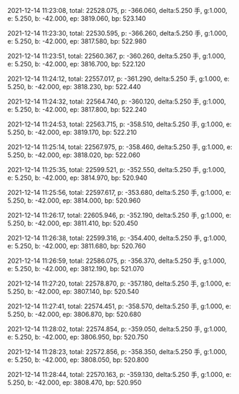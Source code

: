 2021-12-14 11:23:08, total: 22528.075, p: -366.060, delta:5.250 手, g:1.000, e: 5.250, b: -42.000, ep: 3819.060, bp: 523.140

2021-12-14 11:23:30, total: 22530.595, p: -366.260, delta:5.250 手, g:1.000, e: 5.250, b: -42.000, ep: 3817.580, bp: 522.980

2021-12-14 11:23:51, total: 22560.367, p: -360.260, delta:5.250 手, g:1.000, e: 5.250, b: -42.000, ep: 3816.700, bp: 522.120

2021-12-14 11:24:12, total: 22557.017, p: -361.290, delta:5.250 手, g:1.000, e: 5.250, b: -42.000, ep: 3818.230, bp: 522.440

2021-12-14 11:24:32, total: 22564.740, p: -360.120, delta:5.250 手, g:1.000, e: 5.250, b: -42.000, ep: 3817.800, bp: 522.240

2021-12-14 11:24:53, total: 22563.715, p: -358.510, delta:5.250 手, g:1.000, e: 5.250, b: -42.000, ep: 3819.170, bp: 522.210

2021-12-14 11:25:14, total: 22567.975, p: -358.460, delta:5.250 手, g:1.000, e: 5.250, b: -42.000, ep: 3818.020, bp: 522.060

2021-12-14 11:25:35, total: 22599.521, p: -352.550, delta:5.250 手, g:1.000, e: 5.250, b: -42.000, ep: 3814.970, bp: 520.940

2021-12-14 11:25:56, total: 22597.617, p: -353.680, delta:5.250 手, g:1.000, e: 5.250, b: -42.000, ep: 3814.000, bp: 520.960

2021-12-14 11:26:17, total: 22605.946, p: -352.190, delta:5.250 手, g:1.000, e: 5.250, b: -42.000, ep: 3811.410, bp: 520.450

2021-12-14 11:26:38, total: 22599.316, p: -354.400, delta:5.250 手, g:1.000, e: 5.250, b: -42.000, ep: 3811.680, bp: 520.760

2021-12-14 11:26:59, total: 22586.075, p: -356.370, delta:5.250 手, g:1.000, e: 5.250, b: -42.000, ep: 3812.190, bp: 521.070

2021-12-14 11:27:20, total: 22578.870, p: -357.180, delta:5.250 手, g:1.000, e: 5.250, b: -42.000, ep: 3807.140, bp: 520.540

2021-12-14 11:27:41, total: 22574.451, p: -358.570, delta:5.250 手, g:1.000, e: 5.250, b: -42.000, ep: 3806.870, bp: 520.680

2021-12-14 11:28:02, total: 22574.854, p: -359.050, delta:5.250 手, g:1.000, e: 5.250, b: -42.000, ep: 3806.950, bp: 520.750

2021-12-14 11:28:23, total: 22572.856, p: -358.350, delta:5.250 手, g:1.000, e: 5.250, b: -42.000, ep: 3808.050, bp: 520.800

2021-12-14 11:28:44, total: 22570.163, p: -359.130, delta:5.250 手, g:1.000, e: 5.250, b: -42.000, ep: 3808.470, bp: 520.950